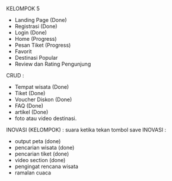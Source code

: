 KELOMPOK 5

- Landing Page (Done)
- Registrasi (Done)
- Login (Done)
- Home (Progress)
- Pesan Tiket (Progress)
- Favorit
- Destinasi Popular
- Review dan Rating Pengunjung

CRUD :
- Tempat wisata (Done)
- Tiket (Done)
- Voucher Diskon (Done)
- FAQ (Done)
- artikel (Done)
- foto atau video destinasi.


INOVASI (KELOMPOK) : suara ketika tekan tombol save
INOVASI :
- output peta (done)
- pencarian wisata (done)
- pencarian tiket (done)
- video section (done)
- pengingat rencana wisata
- ramalan cuaca
